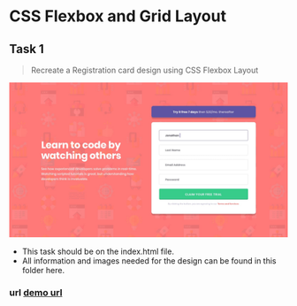 # CSS Flexbox and Grid Layout

## Task 1

> Recreate a Registration card design using CSS Flexbox Layout

![Alt text](/design/desktop-design.jpg)

* This task should be on the index.html file.
* All information and images needed for the design can be found in this folder here.

### url [demo url](https://godfrey509.github.io/form-template.github.io/)
